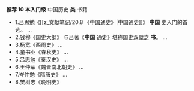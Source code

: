**推荐 10 本入门级** 中国历史 **类** 书籍
- 1.吕思勉《[[z_文献笔记/20.8 《中国通史》|中国通史]]》 **中国** 史入门的首选。 ...
-   2.钱穆《国史大纲》 与吕著《**中国** 通史》堪称国史双壁之 **书**。 ...
-   3.杨宽《西周史》 ...
-   4.童书业《春秋史》 ...
-   5.吕思勉《秦汉史》 ...
-   6.王仲荦《魏晋南北朝史》 ...
-   7.岑仲勉《隋唐史》 ...
-   8.樊树志《晚明史》